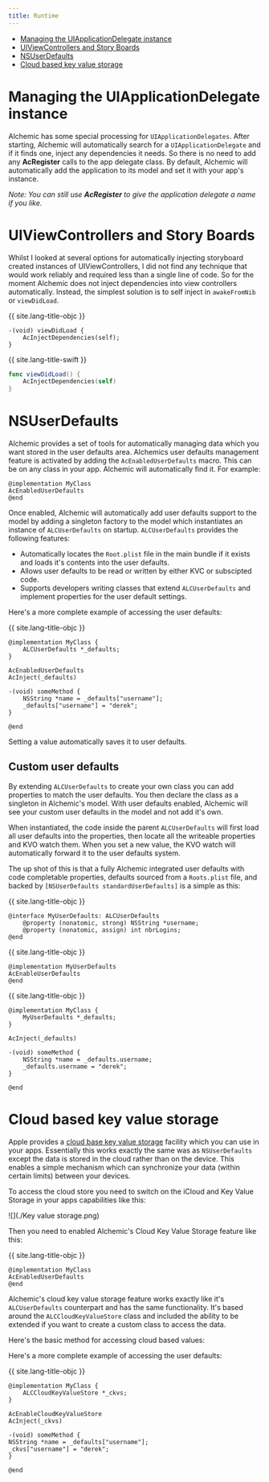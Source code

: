 ```yaml
---
title: Runtime
---
```


 * [Managing the UIApplicationDelegate instance](#managing-the-uiapplicationdelegate-instance)
 * [UIViewControllers and Story Boards](#uiviewcontrollers-and-story-boards)
 * [NSUserDefaults](#nsuserdefaults)
* [Cloud based key value storage](#cloud-based-key-value-storage)

# Managing the UIApplicationDelegate instance

Alchemic has some special processing for `UIApplicationDelegates`. After starting, Alchemic will automatically search for a `UIApplicationDelegate` and if it finds one, inject any dependencies it needs. So there is no need to add any __AcRegister__ calls to the app delegate class. By default, Alchemic will automatically add the application to its model and set it with your app's instance.

*Note: You can still use __AcRegister__ to give the application delegate a name if you like.*

# UIViewControllers and Story Boards ##

Whilst I looked at several options for automatically injecting storyboard created instances of UIViewControllers, I did not find any technique that would work reliably and required less than a single line of code. So for the moment Alchemic does not inject dependencies into view controllers automatically. Instead, the simplest solution is to self inject in `awakeFromNib` or `viewDidLoad`.

{{ site.lang-title-objc }}
```objc
-(void) viewDidLoad {
    AcInjectDependencies(self);
}
```

{{ site.lang-title-swift }}
```swift
func viewDidLoad() {
    AcInjectDependencies(self)
}
```

# NSUserDefaults

Alchemic provides a set of tools for automatically managing data which you want stored in the user defaults area. Alchemics user defaults management feature is activated by adding the `AcEnabledUserDefaults` macro. This can be on any class in your app. Alchemic will automatically find it. For example:

```objc
@implementation MyClass
AcEnabledUserDefaults
@end
```

Once enabled, Alchemic will automatically add user defaults support to the model by adding a singleton factory to the model which instantiates an instance of `ALCUserDefaults` on startup. `ALCUserDefaults` provides the following features:

 * Automatically locates the `Root.plist` file in the main bundle if it exists and loads it's contents into the user defaults.
 * Allows user defaults to be read or written by either KVC or subscipted code. 
 * Supports developers writing classes that extend `ALCUserDefaults` and implement properties for the user default settings.

Here's a more complete example of accessing the user defaults: 

{{ site.lang-title-objc }}
```objc
@implementation MyClass {
    ALCUserDefaults *_defaults;
}

AcEnabledUserDefaults
AcInject(_defaults)

-(void) someMethod {
    NSString *name = _defaults["username"];
    _defaults["username"] = "derek";
}

@end
```

Setting a value automatically saves it to user defaults.

## Custom user defaults

By extending `ALCUserDefaults` to create your own class you can add properties to match the user defaults. You then declare the class as a singleton in Alchemic's model. With user defaults enabled, Alchemic will see your custom user defaults in the model and not add it's own.

When instantiated, the code inside the parent `ALCUserDefaults` will first load all user defaults into the properties, then locate all the writeable properties and KVO watch them. When you set a new value, the KVO watch will automatically forward it to the user defaults system. 

The up shot of this is that a fully Alchemic integrated user defaults with code completable properties, defaults sourced from a `Roots.plist` file, and backed by `[NSUserDefaults standardUserDefaults]` is a simple as this:

{{ site.lang-title-objc }}
```objc
@interface MyUserDefaults: ALCUserDefaults
    @property (nonatomic, strong) NSString *username;
    @property (nonatomic, assign) int nbrLogins;
@end
```

{{ site.lang-title-objc }}
```objc
@implementation MyUserDefaults
AcEnableUserDefaults
@end
```

{{ site.lang-title-objc }}
```objc
@implementation MyClass {
    MyUserDefaults *_defaults;
}

AcInject(_defaults)

-(void) someMethod {
    NSString *name = _defaults.username;
    _defaults.username = "derek";
}

@end
```


# Cloud based key value storage

Apple provides a [cloud base key value storage](https://developer.apple.com/library/prerelease/content/documentation/General/Conceptual/iCloudDesignGuide/Chapters/DesigningForKey-ValueDataIniCloud.html) facility which you can use in your apps. Essentially this works exactly the same was as `NSUserDefaults` except the data is stored in the cloud rather than on the device. This enables a simple mechanism which can synchronize your data (within certain limits) between your devices.

To access the cloud store you need to switch on the iCloud and Key Value Storage in your apps capabilities like this:

![](./Key value storage.png)

Then you need to enabled Alchemic's Cloud Key Value Storage feature like this: 

{{ site.lang-title-objc }}
```objc
@implementation MyClass
AcEnabledUserDefaults
@end
```

Alchemic's cloud key value storage feature works exactly like it's `ALCUserDefaults` counterpart and has the same functionality. It's based around the `ALCCloudKeyValueStore` class and included the ability to be extended if you want to create a custom class to access the data.

Here's the basic method for accessing cloud based values:

Here's a more complete example of accessing the user defaults: 

{{ site.lang-title-objc }}
```objc
@implementation MyClass {
    ALCCloudKeyValueStore *_ckvs;
}

AcEnableCloudKeyValueStore
AcInject(_ckvs)

-(void) someMethod {
NSString *name = _defaults["username"];
_ckvs["username"] = "derek";
}

@end
```


